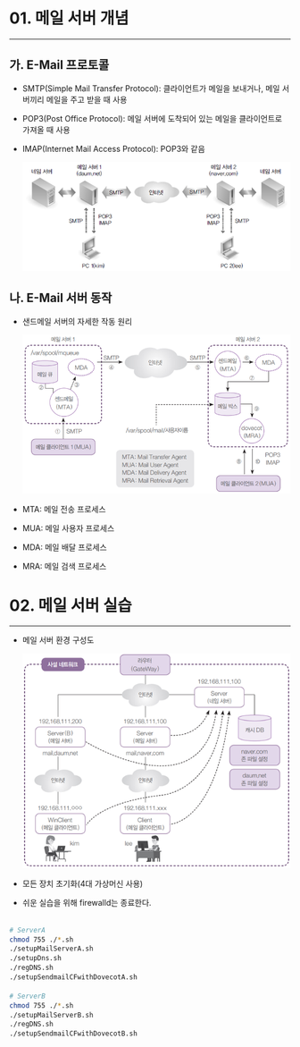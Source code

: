# 01. 메일 서버 개념

---

## 가. E-Mail 프로토콜

- SMTP(Simple Mail Transfer Protocol): 클라이언트가 메일을 보내거나, 메일 서버끼리 메일을 주고 받을 때 사용
- POP3(Post Office Protocol): 메일 서버에 도착되어 있는 메일을 클라이언트로 가져올 때 사용
- IMAP(Internet Mail Access Protocol): POP3와 같음
    
    ![Untitled](./iamges/Untitled.png)
    

## 나. E-Mail 서버 동작

- 샌드메일 서버의 자세한 작동 원리
    
    ![Untitled](./iamges/Untitled-2.png)
    
- MTA: 메일 전송 프로세스
- MUA: 메일 사용자 프로세스
- MDA: 메일 배달 프로세스
- MRA: 메일 검색 프로세스

# 02. 메일 서버 실습

---

- 메일 서버 환경 구성도
    
    ![Untitled](./iamges/Untitled-3.png)
    
- 모든 장치 초기화(4대 가상머신 사용)

- 쉬운 실습을 위해 firewalld는 종료한다.

```bash

# ServerA
chmod 755 ./*.sh
./setupMailServerA.sh
./setupDns.sh
./regDNS.sh
./setupSendmailCFwithDovecotA.sh

# ServerB
chmod 755 ./*.sh
./setupMailServerB.sh
./regDNS.sh
./setupSendmailCFwithDovecotB.sh

```
